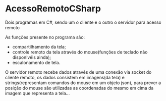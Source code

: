 # AcessoRemotoCSharp
Dois programas em C#, sendo um o cliente e o outro o servidor para acesso remoto

As funções presente no programa são:
 - compartilhamento da tela;
 - controle remoto da tela através do mouse(funções de teclado não disponivéis ainda);
 - escalonamento de tela.
 
 O servidor remoto recebe dados através de uma conexão via socket do cliente remoto, os dados consistem em imagens(da tela) e strings(representam comandos do mouse em um objeto json), para prever a posição do mouse são utilizadas as coordenadas do mesmo em cima da imagem que representa a tela...
 
